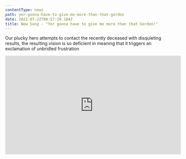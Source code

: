```yaml
---
contentType: news
path: yer-gonna-have-to-give-me-more-than-that-gordon
date: 2022-07-22T08:57:29.184Z
title: New Song - "Yer gonna have to give me more than that Gordon!"
---
```

Our plucky hero attempts to contact the recently deceased with disquieting results, the resulting vision is so deficient in meaning that it triggers an exclamation of unbridled frustration

<iframe width="560" height="315" src="https://www.youtube.com/embed/ouWll2QJflM" title="YouTube video player" frameborder="0" allow="accelerometer; autoplay; clipboard-write; encrypted-media; gyroscope; picture-in-picture" allowfullscreen></iframe>